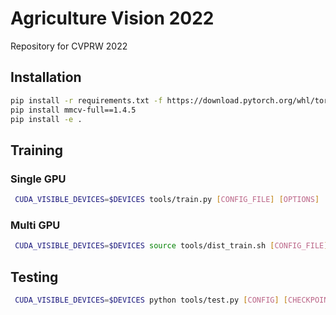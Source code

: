 # Agriculture Vision 2022

Repository for CVPRW 2022

## Installation

```bash
pip install -r requirements.txt -f https://download.pytorch.org/whl/torch_stable.html
pip install mmcv-full==1.4.5
pip install -e .
```

## Training

### Single GPU
```bash
 CUDA_VISIBLE_DEVICES=$DEVICES tools/train.py [CONFIG_FILE] [OPTIONS]
```

### Multi GPU
```bash
 CUDA_VISIBLE_DEVICES=$DEVICES source tools/dist_train.sh [CONFIG_FILE] [NUM_GPUS] [OPTIONS]
```

## Testing
```bash
 CUDA_VISIBLE_DEVICES=$DEVICES python tools/test.py [CONFIG] [CHECKPOINT] --eval mIoU
```
